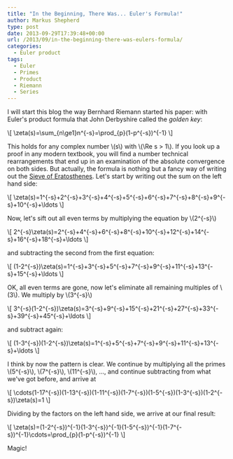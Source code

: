```yaml
---
title: "In the Beginning, There Was... Euler's Formula!"
author: Markus Shepherd
type: post
date: 2013-09-29T17:39:48+00:00
url: /2013/09/in-the-beginning-there-was-eulers-formula/
categories:
  - Euler product
tags:
  - Euler
  - Primes
  - Product
  - Riemann
  - Series
---
```


I will start this blog the way Bernhard Riemann started his paper: with Euler's product formula that John Derbyshire called the *golden key*:

\\[ \zeta(s)=\sum_{n\ge1}n^{-s}=\prod_{p}(1-p^{-s})^{-1} \\]

This holds for any complex number \\(s\\) with \\(\\Re s > 1\\). If you look up a proof in any modern textbook, you will find a number technical rearrangements that end up in an examination of the absolute convergence on both sides. But actually, the formula is nothing but a fancy way of writing out the [Sieve of Eratosthenes](http://en.wikipedia.org/wiki/Sieve_of_Eratosthenes). Let's start by writing out the sum on the left hand side:

<!-- more -->

\\[ \zeta(s)=1^{-s}+2^{-s}+3^{-s}+4^{-s}+5^{-s}+6^{-s}+7^{-s}+8^{-s}+9^{-s}+10^{-s}+\ldots \\]

Now, let's sift out all even terms by multiplying the equation by \\(2^{-s}\\)

\\[ 2^{-s}\zeta(s)=2^{-s}+4^{-s}+6^{-s}+8^{-s}+10^{-s}+12^{-s}+14^{-s}+16^{-s}+18^{-s}+\ldots \\]

and subtracting the second from the first equation:

\\[ (1-2^{-s})\zeta(s)=1^{-s}+3^{-s}+5^{-s}+7^{-s}+9^{-s}+11^{-s}+13^{-s}+15^{-s}+\ldots \\]

OK, all even terms are gone, now let's eliminate all remaining multiples of \\(3\\). We multiply by \\(3^{-s}\\)

\\[ 3^{-s}(1-2^{-s})\zeta(s)=3^{-s}+9^{-s}+15^{-s}+21^{-s}+27^{-s}+33^{-s}+39^{-s}+45^{-s}+\ldots \\]

and subtract again:

\\[ (1-3^{-s})(1-2^{-s})\zeta(s)=1^{-s}+5^{-s}+7^{-s}+9^{-s}+11^{-s}+13^{-s}+\ldots \\]

I think by now the pattern is clear. We continue by multiplying all the primes \\(5^{-s}\\), \\(7^{-s}\\), \\(11^{-s}\\), ..., and continue subtracting from what we've got before, and arrive at

\\[ \cdots(1-17^{-s})(1-13^{-s})(1-11^{-s})(1-7^{-s})(1-5^{-s})(1-3^{-s})(1-2^{-s})\zeta(s)=1 \\]

Dividing by the factors on the left hand side, we arrive at our final result:

\\[ \zeta(s)=(1-2^{-s})^{-1}(1-3^{-s})^{-1}(1-5^{-s})^{-1}(1-7^{-s})^{-1}\cdots=\prod_{p}(1-p^{-s})^{-1} \\]

Magic!
